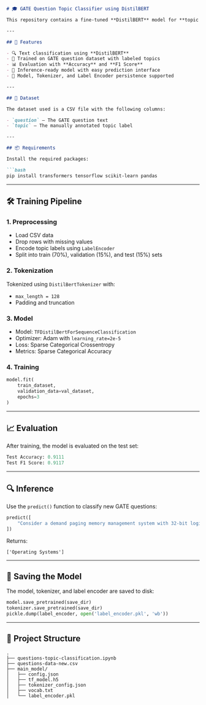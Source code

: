 ````markdown
# 🎓 GATE Question Topic Classifier using DistilBERT

This repository contains a fine-tuned **DistilBERT** model for **topic classification of GATE questions**. It uses a labeled dataset of GATE-style questions across multiple subjects and predicts the corresponding topic label.

---

## 🚀 Features

- 🔍 Text classification using **DistilBERT**
- 🧠 Trained on GATE question dataset with labeled topics
- 📊 Evaluation with **Accuracy** and **F1 Score**
- 🧪 Inference-ready model with easy prediction interface
- 💾 Model, Tokenizer, and Label Encoder persistence supported

---

## 🧾 Dataset

The dataset used is a CSV file with the following columns:

- `question` — The GATE question text
- `topic` — The manually annotated topic label

---

## 📦 Requirements

Install the required packages:

```bash
pip install transformers tensorflow scikit-learn pandas
````

---

## 🛠️ Training Pipeline

### 1. Preprocessing

* Load CSV data
* Drop rows with missing values
* Encode topic labels using `LabelEncoder`
* Split into train (70%), validation (15%), and test (15%) sets

### 2. Tokenization

Tokenized using `DistilBertTokenizer` with:

* `max_length = 128`
* Padding and truncation

### 3. Model

* Model: `TFDistilBertForSequenceClassification`
* Optimizer: Adam with `learning_rate=2e-5`
* Loss: Sparse Categorical Crossentropy
* Metrics: Sparse Categorical Accuracy

### 4. Training

```python
model.fit(
    train_dataset,
    validation_data=val_dataset,
    epochs=3
)
```

---

## 📈 Evaluation

After training, the model is evaluated on the test set:

```python
Test Accuracy: 0.9111
Test F1 Score: 0.9117
```

---

## 🔍 Inference

Use the `predict()` function to classify new GATE questions:

```python
predict([
    "Consider a demand paging memory management system with 32-bit logical address..."
])
```

Returns:

```
['Operating Systems']
```

---

## 💾 Saving the Model

The model, tokenizer, and label encoder are saved to disk:

```python
model.save_pretrained(save_dir)
tokenizer.save_pretrained(save_dir)
pickle.dump(label_encoder, open('label_encoder.pkl', 'wb'))
```

---

## 📁 Project Structure

```
.
├── questions-topic-classification.ipynb
├── questions-data-new.csv
├── main_model/
│   ├── config.json
│   ├── tf_model.h5
│   ├── tokenizer_config.json
│   ├── vocab.txt
│   └── label_encoder.pkl
```
